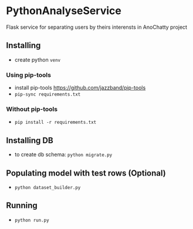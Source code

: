 # PythonAnalyseService
Flask service for separating users by theirs interensts in AnoChatty project

## Installing
- create python `venv`
### Using pip-tools
- install pip-tools https://github.com/jazzband/pip-tools
- `pip-sync requirements.txt`
### Without pip-tools
- `pip install -r requirements.txt`

## Installing DB
- to create db schema: `python migrate.py` 

## Populating model with test rows (Optional)
- `python dataset_builder.py`

## Running
- `python run.py`
